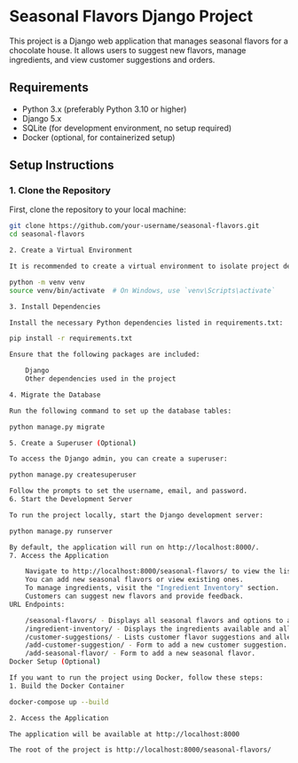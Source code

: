 # Seasonal Flavors Django Project

This project is a Django web application that manages seasonal flavors for a chocolate house. It allows users to suggest new flavors, manage ingredients, and view customer suggestions and orders.

## Requirements

- Python 3.x (preferably Python 3.10 or higher)
- Django 5.x
- SQLite (for development environment, no setup required)
- Docker (optional, for containerized setup)

## Setup Instructions

### 1. Clone the Repository

First, clone the repository to your local machine:

```bash
git clone https://github.com/your-username/seasonal-flavors.git
cd seasonal-flavors

2. Create a Virtual Environment

It is recommended to create a virtual environment to isolate project dependencies.

python -m venv venv
source venv/bin/activate  # On Windows, use `venv\Scripts\activate`

3. Install Dependencies

Install the necessary Python dependencies listed in requirements.txt:

pip install -r requirements.txt

Ensure that the following packages are included:

    Django
    Other dependencies used in the project

4. Migrate the Database

Run the following command to set up the database tables:

python manage.py migrate

5. Create a Superuser (Optional)

To access the Django admin, you can create a superuser:

python manage.py createsuperuser

Follow the prompts to set the username, email, and password.
6. Start the Development Server

To run the project locally, start the Django development server:

python manage.py runserver

By default, the application will run on http://localhost:8000/.
7. Access the Application

    Navigate to http://localhost:8000/seasonal-flavors/ to view the list of seasonal flavors.
    You can add new seasonal flavors or view existing ones.
    To manage ingredients, visit the "Ingredient Inventory" section.
    Customers can suggest new flavors and provide feedback.
URL Endpoints:

    /seasonal-flavors/ - Displays all seasonal flavors and options to add new ones.
    /ingredient-inventory/ - Displays the ingredients available and allows updates.
    /customer-suggestions/ - Lists customer flavor suggestions and allergy concerns.
    /add-customer-suggestion/ - Form to add a new customer suggestion.
    /add-seasonal-flavor/ - Form to add a new seasonal flavor.
Docker Setup (Optional)

If you want to run the project using Docker, follow these steps:
1. Build the Docker Container

docker-compose up --build

2. Access the Application

The application will be available at http://localhost:8000

The root of the project is http://localhost:8000/seasonal-flavors/
